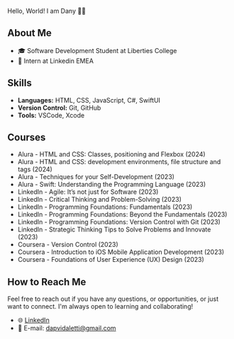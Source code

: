 Hello, World! I am Dany 👋🏻

## About Me

- 🎓 Software Development Student at Liberties College
- 💼 Intern at Linkedin EMEA

## Skills

- **Languages:** HTML, CSS, JavaScript, C#, SwiftUI
- **Version Control:** Git, GitHub
- **Tools:** VSCode, Xcode

## Courses

- Alura - HTML and CSS: Classes, positioning and Flexbox (2024)
- Alura - HTML and CSS: development environments, file structure and tags (2024)
- Alura - Techniques for your Self-Development (2023)
- Alura - Swift: Understanding the Programming Language (2023)
- LinkedIn - Agile: It’s not just for Software (2023)
- LinkedIn - Critical Thinking and Problem-Solving (2023)
- LinkedIn - Programming Foundations: Fundamentals (2023)
- LinkedIn - Programming Foundations: Beyond the Fundamentals (2023)
- LinkedIn - Programming Foundations: Version Control with Git (2023)
- LinkedIn - Strategic Thinking Tips to Solve Problems and Innovate (2023)
- Coursera - Version Control (2023)
- Coursera - Introduction to iOS Mobile Application Development (2023)
- Coursera - Foundations of User Experience (UX) Design (2023)

## How to Reach Me

Feel free to reach out if you have any questions, or opportunities, or just want to connect. I'm always open to learning and collaborating!

- 🌐 [LinkedIn](https://www.linkedin.com/in/danyvidaletti/)
- 📧 E-mail: dapvidaletti@gmail.com
  
